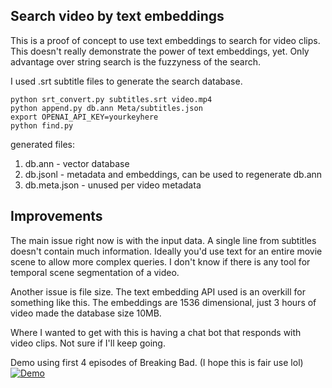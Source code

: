 
## Search video by text embeddings

This is a proof of concept to use text embeddings to search for video clips.
This doesn't really demonstrate the power of text embeddings, yet. 
Only advantage over string search is the fuzzyness of the search.

I used .srt subtitle files to generate the search database.
```
python srt_convert.py subtitles.srt video.mp4
python append.py db.ann Meta/subtitles.json
export OPENAI_API_KEY=yourkeyhere
python find.py
```
generated files:
1. db.ann - vector database
2. db.jsonl - metadata and embeddings, can be used to regenerate db.ann
3. db.meta.json - unused per video metadata

## Improvements
The main issue right now is with the input data. A single line from subtitles doesn't contain
much information.
Ideally you'd use text for an entire movie scene to allow more complex queries.
I don't know if there is any tool for temporal scene segmentation of a video.

Another issue is file size. The text embedding API used is an overkill for something like this.
The embeddings are 1536 dimensional, just 3 hours of video made the database size 10MB.

Where I wanted to get with this is having a chat bot that responds with video clips.
Not sure if I'll keep going.


Demo using first 4 episodes of Breaking Bad. (I hope this is fair use lol)
[![Demo](https://markdown-videos.deta/youtube/M3BWG8BvsLk)](https://youtu.be/M3BWG8BvsLk)
